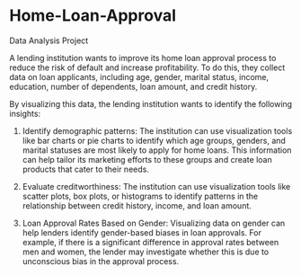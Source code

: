# Home-Loan-Approval
Data Analysis Project

A lending institution wants to improve its home loan approval process to reduce the risk of default and increase profitability. To do this, they collect data on loan applicants, including age, gender, marital status, income, education, number of dependents, loan amount, and credit history.

By visualizing this data, the lending institution wants to identify the following insights:

1. Identify demographic patterns: The institution can use visualization tools like bar charts or pie charts to identify which age groups, genders, and marital statuses are most likely to apply for home loans. This information can help tailor its marketing efforts to these groups and create loan products that cater to their needs.

2. Evaluate creditworthiness: The institution can use visualization tools like scatter plots, box plots, or histograms to identify patterns in the relationship between credit history, income, and loan amount.

3. Loan Approval Rates Based on Gender: Visualizing data on gender can help lenders identify gender-based biases in loan approvals. For example, if there is a significant difference in approval rates between men and women, the lender may investigate whether this is due to unconscious bias in the approval process.
